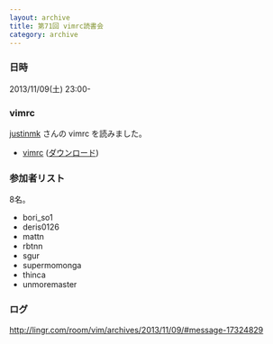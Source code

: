 ```yaml
---
layout: archive
title: 第71回 vimrc読書会
category: archive
---
```


### 日時
2013/11/09(土) 23:00-

### vimrc
[justinmk](https://github.com/justinmk) さんの vimrc を読みました。

- [vimrc](https://github.com/justinmk/config/blob/773eef9a3b94d1936d3b9db2bc712f97510f770c/.vimrc) ([ダウンロード](https://raw.github.com/justinmk/config/773eef9a3b94d1936d3b9db2bc712f97510f770c/.vimrc))

### 参加者リスト

8名。

- bori_so1
- deris0126
- mattn
- rbtnn
- sgur
- supermomonga
- thinca
- unmoremaster

### ログ
<http://lingr.com/room/vim/archives/2013/11/09/#message-17324829>


